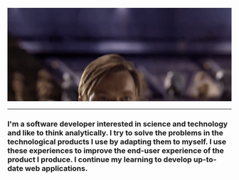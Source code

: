 <p align="center">
  <img src="img/hellothere.gif" alt="Hello There I'm İlker">
</p>

<hr>

### I'm a software developer interested in science and technology and like to think analytically. I try to solve the problems in the technological products I use by adapting them to myself. I use these experiences to improve the end-user experience of the product I produce. I continue my learning to develop up-to-date web applications.
